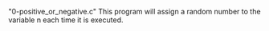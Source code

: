 "0-positive_or_negative.c" This program will assign a random number to the
variable n each time it is executed.
